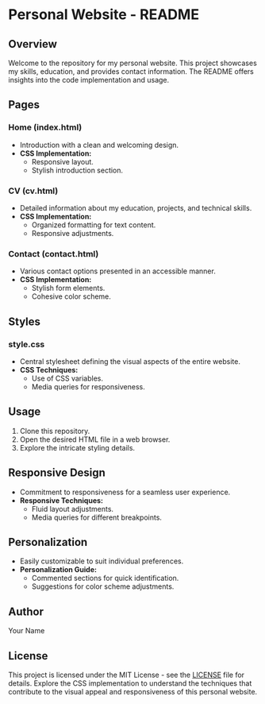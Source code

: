 # Personal Website - README

## Overview

Welcome to the repository for my personal website. This project showcases my skills, education, and provides contact information. The README offers insights into the code implementation and usage.

## Pages

### Home (index.html)

- Introduction with a clean and welcoming design.
- **CSS Implementation:**
  - Responsive layout.
  - Stylish introduction section.

### CV (cv.html)

- Detailed information about my education, projects, and technical skills.
- **CSS Implementation:**
  - Organized formatting for text content.
  - Responsive adjustments.

### Contact (contact.html)

- Various contact options presented in an accessible manner.
- **CSS Implementation:**
  - Stylish form elements.
  - Cohesive color scheme.

## Styles

### style.css

- Central stylesheet defining the visual aspects of the entire website.
- **CSS Techniques:**
  - Use of CSS variables.
  - Media queries for responsiveness.

## Usage

1. Clone this repository.
2. Open the desired HTML file in a web browser.
3. Explore the intricate styling details.

## Responsive Design

- Commitment to responsiveness for a seamless user experience.
- **Responsive Techniques:**
  - Fluid layout adjustments.
  - Media queries for different breakpoints.

## Personalization

- Easily customizable to suit individual preferences.
- **Personalization Guide:**
  - Commented sections for quick identification.
  - Suggestions for color scheme adjustments.

## Author

Your Name

## License

This project is licensed under the MIT License - see the [LICENSE](LICENSE) file for details. Explore the CSS implementation to understand the techniques that contribute to the visual appeal and responsiveness of this personal website.

